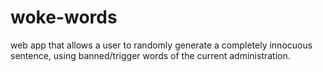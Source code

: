 # woke-words
web app that allows a user to  randomly generate a completely innocuous sentence, using banned/trigger words of the current administration. 
